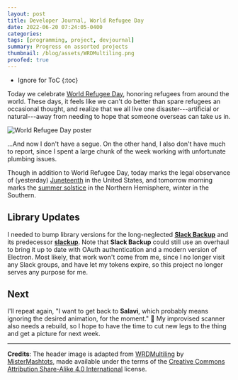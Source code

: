 ```yaml
---
layout: post
title: Developer Journal, World Refugee Day
date: 2022-06-20 07:24:05-0400
categories:
tags: [programming, project, devjournal]
summary: Progress on assorted projects
thumbnail: /blog/assets/WRDMultiling.png
proofed: true
---
```


* Ignore for ToC
{:toc}

Today we celebrate [World Refugee Day](https://en.wikipedia.org/wiki/World_Refugee_Day), honoring refugees from around the world.  These days, it feels like we can't do better than spare refugees an occasional thought, and realize that we all live one disaster---artificial or natural---away from needing to hope that someone overseas can take us in.

![World Refugee Day poster](/blog/assets/WRDMultiling.png "It always worries me when I flat out can't even identify a language.")

...And now I don't have a segue.  On the other hand, I also don't have much to report, since I spent a large chunk of the week working with unfortunate plumbing issues.

Though in addition to World Refugee Day, today marks the legal observance of (yesterday) [Juneteenth](https://en.wikipedia.org/wiki/Juneteenth) in the United States, and tomorrow morning marks the [summer solstice](https://en.wikipedia.org/wiki/Summer_solstice) in the Northern Hemisphere, winter in the Southern.

## Library Updates

I needed to bump library versions for the long-neglected [**Slack Backup**](https://github.com/jcolag/SlackBackup) and its predecessor [**slackup**](https://github.com/jcolag/slackup).  Note that **Slack Backup** could still use an overhaul to bring it up to date with OAuth authentication and a modern version of Electron.  Most likely, that work won't come from me, since I no longer visit any Slack groups, and have let my tokens expire, so this project no longer serves any purpose for me.

## Next

I'll repeat again, "I want to get back to **Salavi**, which probably means ignoring the desired animation, for the moment." 🤞 My improvised scanner also needs a rebuild, so I hope to have the time to cut new legs to the thing and get a picture for next week.

* * *

**Credits**:  The header image is adapted from [WRDMultiling](https://commons.wikimedia.org/wiki/File:WRDMultiling.png) by [MisterMashtots](https://commons.wikimedia.org/w/index.php?title=User:MisterMashtots&action=edit&redlink=1), made available under the terms of the [Creative Commons Attribution Share-Alike 4.0 International](https://creativecommons.org/licenses/by-sa/4.0/deed.en) license.
